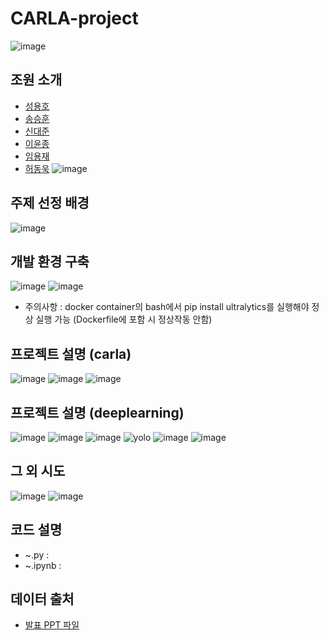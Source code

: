 # CARLA-project  
![image](https://user-images.githubusercontent.com/69943723/236127249-c9bbeae3-f88c-4310-b467-0db4c38a4594.png)
## 조원 소개
- [성용호](https://github.com/DL-project-team/CARLA-project/tree/test_syh)
- [송승훈](https://github.com/DL-project-team/CARLA-project/tree/test_ssh)
- [신대준](https://github.com/DL-project-team/CARLA-project/tree/test_sdj)
- [이윤종](https://github.com/DL-project-team/CARLA-project/tree/test_lyj)
- [임용재]()
- [허동욱](https://github.com/DL-project-team/CARLA-project/tree/test-hdw)
![image](https://user-images.githubusercontent.com/69943723/236127279-186a3469-cff3-4ad4-8009-26bd7ee2f84b.png)

## 주제 선정 배경
![image](https://user-images.githubusercontent.com/69943723/236127436-4b56bd91-e93a-4fc0-ab4e-8469725d4482.png)

## 개발 환경 구축
![image](https://user-images.githubusercontent.com/69943723/236130224-4f7c69af-5f77-4750-8753-2e0a9b9a111b.png)
![image](https://user-images.githubusercontent.com/69943723/236135005-685ab991-d3ac-40cf-afc2-efff5c7fad95.png)
- 주의사항 : docker container의 bash에서 pip install ultralytics를 실행해야 정상 실행 가능 (Dockerfile에 포함 시 정상작동 안함)

## 프로젝트 설명 (carla)
![image](https://user-images.githubusercontent.com/69943723/236137777-ac37b2d0-b246-405d-9346-14fd7a4ae8a4.png)
![image](https://user-images.githubusercontent.com/69943723/236135729-c68f06ab-e4df-469b-bfb7-6ecf1feb61c7.png)
![image](https://user-images.githubusercontent.com/69943723/236135755-2d857e02-c0ad-43f1-a888-8f67509b65e3.png)

## 프로젝트 설명 (deeplearning)
![image](https://user-images.githubusercontent.com/69943723/236137325-191641f8-f7a7-4726-a288-1746696ffc07.png)
![image](https://user-images.githubusercontent.com/69943723/236137346-4f88a7be-e307-47c4-8f67-8469978420b3.png)
![image](https://user-images.githubusercontent.com/69943723/236137375-3fafc5e3-1daa-408b-9198-894095617aa9.png)
![yolo](https://user-images.githubusercontent.com/69943723/236143303-1449d493-7794-4347-87b2-d886f376bdeb.gif)
![image](https://user-images.githubusercontent.com/69943723/236143561-f3d84f55-1cfe-4f24-84c9-69ebbb87f136.png)
![image](https://user-images.githubusercontent.com/69943723/236143608-1b84e56e-44e5-4543-9234-009253f9aa71.png)

## 그 외 시도
![image](https://user-images.githubusercontent.com/69943723/236137875-1eefc5db-875c-4aad-9d58-284599fdc1a5.png)
![image](https://user-images.githubusercontent.com/69943723/236137885-09d6c4da-42cb-458f-86f7-1ba71637b66d.png)

## 코드 설명
- ~.py :
- ~.ipynb :

## 데이터 출처
- [발표 PPT 파일](https://docs.google.com/presentation/d/1ndLPQ3ZGaDhEzL4bOqJjLXx3oib0LuxKsohafno7ztk/edit?usp=sharing)
